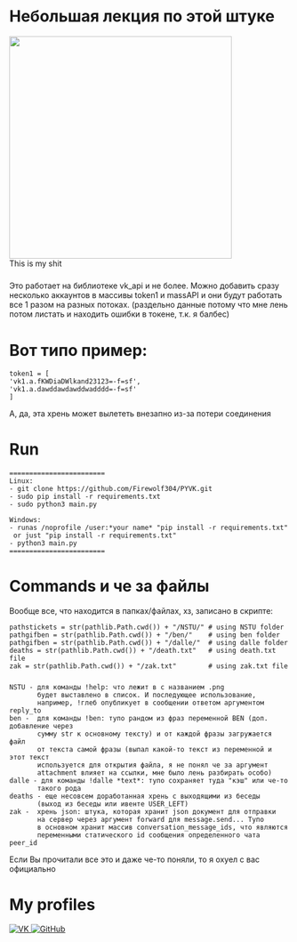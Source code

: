 # Небольшая лекция по этой штуке

  <div id="header" align="left">
    <img src="https://media.giphy.com/media/R9cQo06nQBpRe/giphy.gif" width="400"/></div>
This is my shit

##### 
Это работает на библиотеке vk_api и не более. Можно добавить сразу несколько аккаунтов в массивы token1 и massAPI и они будут работать все 1 разом на разных потоках. (раздельно данные потому что мне лень   потом листать и находить ошибки в токене, т.к. я балбес)

# Вот типо пример:
    token1 = [
    'vk1.a.fKWDiaDWlkand23123=-f=sf',
    'vk1.a.dawddawdawddwadddd=-f=sf'
    ]
    

А, да, эта хрень может вылететь внезапно из-за потери соединения

# Run
    ========================
    Linux:
    - git clone https://github.com/Firewolf304/PYVK.git
    - sudo pip install -r requirements.txt
    - sudo python3 main.py
    
    Windows:
    - runas /noprofile /user:*your name* "pip install -r requirements.txt"
     or just "pip install -r requirements.txt"
    - python3 main.py
    ========================

# Commands и че за файлы
Вообще все, что находится в папках/файлах, хз, записано в скрипте:

    pathstickets = str(pathlib.Path.cwd()) + "/NSTU/" # using NSTU folder
    pathgifben = str(pathlib.Path.cwd()) + "/ben/"    # using ben folder
    pathgifben = str(pathlib.Path.cwd()) + "/dalle/"  # using dalle folder
    deaths = str(pathlib.Path.cwd()) + "/death.txt"   # using death.txt file
    zak = str(pathlib.Path.cwd()) + "/zak.txt"        # using zak.txt file
#####
    NSTU - для команды !help: что лежит в с названием .png 
           будет выставлено в список. И последующее использование, 
           например, !глеб опубликует в сообщении ответом аргументом reply_to
    ben -  для команды !ben: тупо рандом из фраз переменной BEN (доп. добавление через 
           сумму str к основному тексту) и от каждой фразы загружается файл 
           от текста самой фразы (выпал какой-то текст из переменной и этот текст
           используется для открытия файла, я не понял че за аргумент 
           attachment влияет на ссылки, мне было лень разбирать особо)
    dalle - для команды !dalle *text*: тупо сохраняет туда "кэш" или че-то
           такого рода
    deaths - еще несовсем доработанная хрень с выходящими из беседы
           (выход из беседы или ивенте USER_LEFT)
    zak -  хрень json: штука, которая хранит json документ для отправки
           на сервер через аргумент forward для message.send... Тупо 
           в основном хранит массив conversation_message_ids, что являются
           переменными статического id сообщения определенного чата peer_id

Если Вы прочитали все это и даже че-то поняли, то я охуел с вас официально

# My profiles
<div id="badges">
  <a href="https://vk.com/remonterblyat">
    <img src="https://img.shields.io/badge/VK account-blue?style=for-the-badge&logo=vk&logoColor=cyan" alt="VK"/>
  </a>
  <a href="https://github.com/Firewolf304">
    <img src="https://img.shields.io/badge/GitHub-black?style=for-the-badge&logo=GitHub&logoColor=white" alt="GitHub"/>
  </a>
</div>
